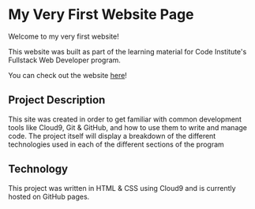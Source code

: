 # My Very First Website Page

Welcome to my very first website!

This website was built as part of the learning material for Code Institute's Fullstack Web Developer program.

You can check out the website [here](https://markd117.github.io/my-first-website/)!
## Project Description

This site was created in order to get familiar with common development tools like Cloud9, Git & GitHub, and how to use them to write and manage code. The project itself will display a breakdown of the different technologies used in each of the different sections of the program
## Technology

This project was written in HTML & CSS using Cloud9 and is currently hosted on GitHub pages.